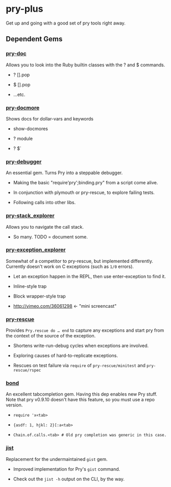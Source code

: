 pry-plus
========

Get up and going with a good set of pry tools right away.



Dependent Gems
--------------


### [pry-doc](http://banisterfiend.wordpress.com/)

Allows you to look into the Ruby builtin classes with the ? and $ commands.


  
- ? [].pop
  
- $ [].pop
  
- …etc.
  



### [pry-docmore](https://github.com/rking/pry-docmore/wiki)

Shows docs for dollar-vars and keywords


  
- show-docmores
  
- ? module
  
- ? $`
  



### [pry-debugger](https://github.com/banister/pry-debugger#readme)

An essential gem. Turns Pry into a steppable debugger.


  
- Making the basic &quot;require'pry';binding.pry&quot; from a script come alive.
  
- In conjunction with plymouth or pry-rescue, to explore failing tests.
  
- Following calls into other libs.
  



### [pry-stack_explorer](https://github.com/pry/pry-stack_explorer#readme)

Allows you to navigate the call stack.


  
- So many. TODO = document some.
  



### [pry-exception_explorer](https://github.com/pry/pry-exception_explorer#readme)

Somewhat of a competitor to pry-rescue, but implemented differently. Currently doesn't work on C exceptions (such as `1/0` errors).


  
- Let an exception happen in the REPL, then use enter-exception to find it.
  
- Inline-style trap
  
- Block wrapper-style trap
  
- http://vimeo.com/36061298 ← &quot;mini screencast&quot;
  



### [pry-rescue](https://github.com/ConradIrwin/pry-rescue#readme)

Provides `Pry.rescue do … end` to capture any exceptions and start pry from the context of the source of the exception.


  
- Shortens write-run-debug cycles when exceptions are involved.
  
- Exploring causes of hard-to-replicate exceptions.
  
- Rescues on test failure via `require` of `pry-rescue/minitest` and `pry-rescue/rspec`
  



### [bond](http://tagaholic.me/bond/)

An excellent tabcompletion gem. Having this dep enables new Pry stuff. Note that pry v0.9.10 doesn't have this feature, so you must use a repo version.


  
- `require 'x<tab>`

- `{asdf: 1, hjkl: 2}[:a<tab>`

- `Chain.of.calls.<tab> # Old pry completion was generic in this case.`
  



### [jist](https://github.com/ConradIrwin/jist#readme)

Replacement for the undermaintained `gist` gem.


  
- Improved implementation for Pry's `gist` command.
  
- Check out the `jist -h` output on the CLI, by the way.
  



